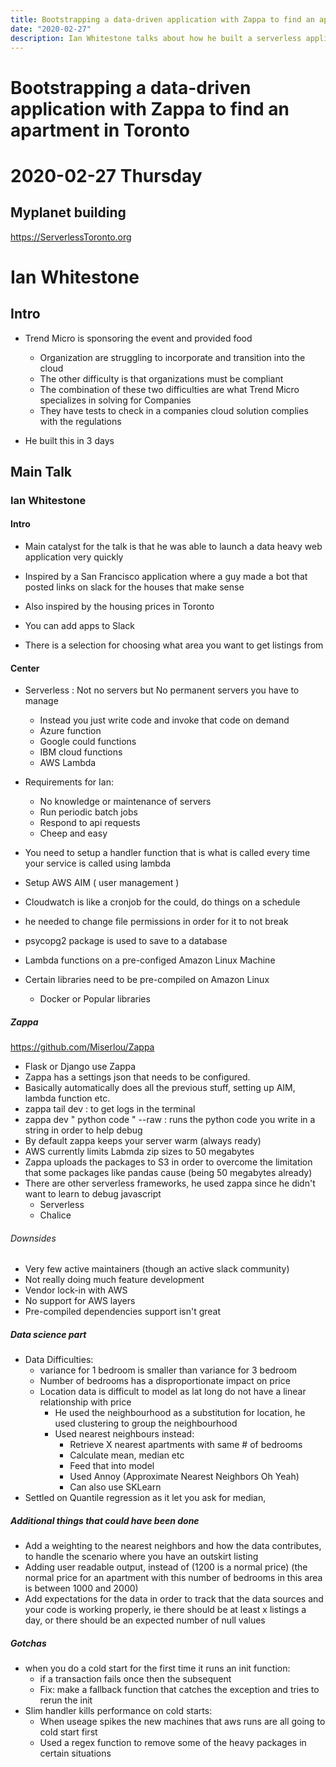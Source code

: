 ```yaml
---
title: Bootstrapping a data-driven application with Zappa to find an apartment in Toronto
date: "2020-02-27"
description: Ian Whitestone talks about how he built a serverless application using that monitors and sends slack messages for apartment listings that meet the users preferences of price and location
---
```


# Bootstrapping a data-driven application with Zappa to find an apartment in Toronto
# 2020-02-27 Thursday
## Myplanet building

https://ServerlessToronto.org
# Ian Whitestone

## Intro
 - Trend Micro is sponsoring the event and provided food
	 - Organization are struggling to incorporate and transition into the cloud
	 - The other difficulty is that organizations must be compliant
	 - The combination of these two difficulties are what Trend Micro specializes in solving for Companies
	 - They have tests to check in a companies cloud solution complies with the regulations

 - He built this in 3 days

## Main Talk
### Ian Whitestone

#### Intro
 - Main catalyst for the talk is that he was able to launch a data heavy web application very quickly
 - Inspired by a San Francisco application where a guy made a bot that posted links on slack for the houses that make sense
 - Also inspired by the housing prices in Toronto
   
 - You can add apps to Slack
 - There is a selection for choosing what area you want to get listings from

#### Center
 - Serverless : Not no servers but No permanent servers you have to manage
	 - Instead you just write code and invoke that code on demand
	 - Azure function
	 - Google could functions
	 - IBM cloud functions
	 - AWS Lambda
 - Requirements for Ian:
	 - No knowledge or maintenance of servers
	 - Run periodic batch jobs
	 - Respond to api requests
	 - Cheep and easy
 
 - You need to setup a handler function that is what is called every time your service is called using lambda
 - Setup AWS AIM ( user management )
 - Cloudwatch is like a cronjob for the could, do things on a schedule

 - he needed to change file permissions in order for it to not break

 - psycopg2 package is used to save to a database
 - Lambda functions on a pre-configed Amazon Linux Machine
 - Certain libraries need to be pre-compiled on Amazon Linux
	 - Docker or Popular libraries 

##### Zappa
https://github.com/Miserlou/Zappa 

 - Flask or Django use Zappa
 - Zappa has a settings json that needs to be configured.
 - Basically automatically does all the previous stuff, setting up AIM, lambda function etc.
 - zappa tail dev : to get logs in the terminal
 - zappa dev " python code " --raw : runs the python code you write in a string in order to help debug
 - By default zappa keeps your server warm (always ready)
 - AWS currently limits Labmda zip sizes to 50 megabytes
 - Zappa uploads the packages to S3 in order to overcome the limitation that some packages like pandas cause (being 50 megabytes already)
 - There are other serverless frameworks, he used zappa since he didn't want to learn to debug javascript
	 - Serverless
	 - Chalice
###### Downsides
 - Very few active maintainers (though an active slack community)
 - Not really doing much feature development
 - Vendor lock-in with AWS
 - No support for AWS layers
 - Pre-compiled dependencies support isn't great


##### Data science part
 - Data Difficulties:
	 - variance for 1 bedroom is smaller than variance for 3 bedroom
	 - Number of bedrooms has a disproportionate impact on price
	 - Location data is difficult to model as lat long do not have a linear relationship with price
		 - He used the neighbourhood as a substitution for location, he used clustering to group the neighbourhood 
		 - Used nearest neighbours instead:
			 - Retrieve X nearest apartments with same # of bedrooms
			 - Calculate mean, median etc
			 - Feed that into model
			 - Used Annoy (Approximate Nearest Neighbors Oh Yeah)
			 - Can also use SKLearn
 - Settled on Quantile regression as it let you ask for median, 

##### Additional things that could have been done 
 - Add a weighting to the nearest neighbors and how the data contributes, to handle the scenario where you have an outskirt listing
 - Adding user readable output, instead of (1200 is a normal price) (the normal price for an apartment with this number of bedrooms in this area is between 1000 and 2000)
 - Add expectations for the data in order to track that the data sources and your code is working properly, ie there should be at least x listings a day, or there should be an expected number of null values

##### Gotchas
 - when you do a cold start for the first time it runs an init function:
	 - if a transaction fails once then the subsequent 
	 - Fix: make a fallback function that catches the exception and tries to rerun the init
 - Slim handler kills performance on cold starts:
	 - When useage spikes the new machines that aws runs are all going to cold start first
	 - Used a regex function to remove some of the heavy packages in certain situations




